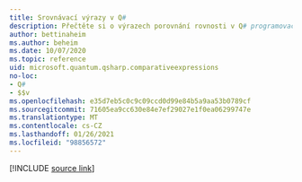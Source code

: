 ```yaml
---
title: Srovnávací výrazy v Q#
description: Přečtěte si o výrazech porovnání rovnosti v Q# programovacím jazyce.
author: bettinaheim
ms.author: beheim
ms.date: 10/07/2020
ms.topic: reference
uid: microsoft.quantum.qsharp.comparativeexpressions
no-loc:
- Q#
- $$v
ms.openlocfilehash: e35d7eb5c0c9c09ccd0d99e84b5a9aa53b0789cf
ms.sourcegitcommit: 71605ea9cc630e84e7ef29027e1f0ea06299747e
ms.translationtype: MT
ms.contentlocale: cs-CZ
ms.lasthandoff: 01/26/2021
ms.locfileid: "98856572"
---
```

<!---
# Comparative expressions in Q#
-->

[!INCLUDE [source link](~/includes/qsharp-language/Specifications/Language/3_Expressions/ComparativeExpressions.md)]


